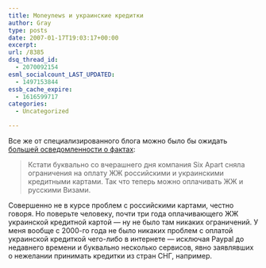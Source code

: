 ```yaml
---
title: Moneynews и украинские кредитки
author: Gray
type: posts
date: 2007-01-17T19:03:17+00:00
excerpt:
url: /8385
dsq_thread_id:
  - 2070092154
esml_socialcount_LAST_UPDATED:
  - 1497153844
essb_cache_expire:
  - 1616599717
categories:
  - Uncategorized

---
```








Все же от специализированного блога можно было бы ожидать <a href="http://www.moneynews.ru/article.asp?view=8828" target="_blank">большей осведомленности о фактах</a>:

> Кстати буквально со вчерашнего дня компания Six Apart сняла ограничения на оплату ЖЖ российскими и украинскими кредитными картами. Так что теперь можно оплачивать ЖЖ и русскими Визами.

Совершенно не в курсе проблем с российскими картами, честно говоря. Но поверьте человеку, почти три года оплачивающего ЖЖ украинской кредитной картой &#8212; ну не было там никаких ограничений. У меня вообще с 2000-го года не было никаких проблем с оплатой украинской кредиткой чего-либо в интернете &#8212; исключая Paypal до недавнего времени и буквально несколько сервисов, явно заявлявших о нежелании принимать кредитки из стран СНГ, например.